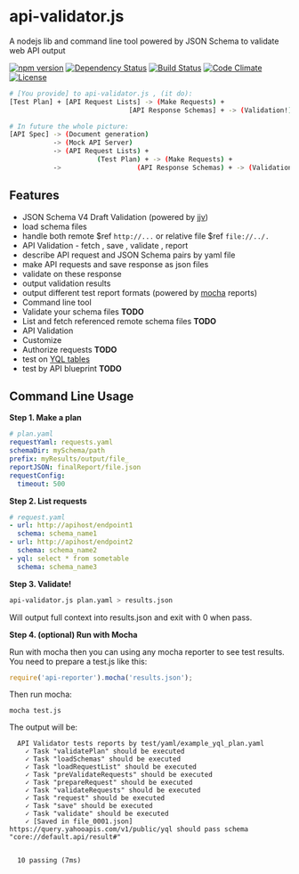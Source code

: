api-validator.js
================

A nodejs lib and command line tool powered by JSON Schema to validate web API output

[![npm version](https://img.shields.io/npm/v/api-validator.svg)](https://www.npmjs.org/package/api-validator) [![Dependency Status](https://david-dm.org/zordius/api-validator.js.png)](https://david-dm.org/zordius/api-validator.js)  [![Build Status](https://travis-ci.org/zordius/api-validator.js.svg?branch=master)](https://travis-ci.org/zordius/api-validator.js) [![Code Climate](https://codeclimate.com/github/zordius/api-validator.js/badges/gpa.svg)](https://codeclimate.com/github/zordius/api-validator.js) [![License](https://img.shields.io/badge/license-MIT-green.svg)](LICENSE.txt)

```sh
# [You provide] to api-validator.js , (it do):
[Test Plan] + [API Request Lists] -> (Make Requests) +
                              [API Response Schemas] + -> (Validation!) = (CI for API!)
```

```sh
# In future the whole picture:
[API Spec] -> (Document generation)
           -> (Mock API Server)
           -> (API Request Lists) +
                      (Test Plan) + -> (Make Requests) +
           ->                   (API Response Schemas) + -> (Validation!) = (CI for API!)
```

Features
--------

* JSON Schema V4 Draft Validation (powered by <a href="https://github.com/acornejo/jjv">jjv</a>)
 * load schema files
 * handle both remote $ref `http://...` or relative file $ref `file://../.`
* API Validation - fetch , save , validate , report
 * describe API request and JSON Schema pairs by yaml file
 * make API requests and save response as json files
 * validate on these response
 * output validation results
 * output different test report formats (powered by <a href="https://github.com/visionmedia/mocha">mocha</a> reports)
* Command line tool
 * Validate your schema files **TODO**
 * List and fetch referenced remote schema files **TODO**
 * API Validation
* Customize
 * Authorize requests **TODO**
 * test on <a href="https://developer.yahoo.com/yql/">YQL tables</a>
 * test by API blueprint **TODO**

Command Line Usage
------------------

**Step 1. Make a plan**

```yaml
# plan.yaml
requestYaml: requests.yaml
schemaDir: mySchema/path
prefix: myResults/output/file_
reportJSON: finalReport/file.json
requestConfig:
  timeout: 500
```

**Step 2. List requests**

```yaml
# request.yaml
- url: http://apihost/endpoint1
  schema: schema_name1
- url: http://apihost/endpoint2
  schema: schema_name2
- yql: select * from sometable
  schema: schema_name3
```

**Step 3. Validate!**

```sh
api-validator.js plan.yaml > results.json
```

Will output full context into results.json and exit with 0 when pass.

**Step 4. (optional) Run with Mocha**

Run with mocha then you can using any mocha reporter to see test results. You need to prepare a test.js like this:

```javascript
require('api-reporter').mocha('results.json');
```

Then run mocha:

```shell
mocha test.js
```

The output will be:

```
  API Validator tests reports by test/yaml/example_yql_plan.yaml
    ✓ Task "validatePlan" should be executed
    ✓ Task "loadSchemas" should be executed
    ✓ Task "loadRequestList" should be executed
    ✓ Task "preValidateRequests" should be executed
    ✓ Task "prepareRequest" should be executed
    ✓ Task "validateRequests" should be executed
    ✓ Task "request" should be executed
    ✓ Task "save" should be executed
    ✓ Task "validate" should be executed
    ✓ [Saved in file_0001.json] https://query.yahooapis.com/v1/public/yql should pass schema "core://default.api/result#"


  10 passing (7ms)
```
